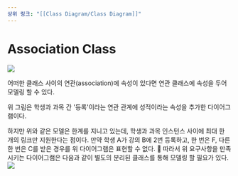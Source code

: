 ```yaml
---
상위 링크: "[[Class Diagram/Class Diagram]]"
---
```

# Association Class
![](https://i.imgur.com/a5kC1fw.png)

어떠한 클래스 사이의 연관(association)에 속성이 있다면 연관 클래스에 속성을 두어 모델링 할 수 있다.

위 그림은 학생과 과목 간 '등록'이라는 연관 관계에 성적이라는 속성을 추가한 다이어그램이다.

하지만 위와 같은 모델은 한계를 지니고 있는데, 학생과 과목 인스턴스 사이에 최대 한 개의 링크만 지원한다는 점이다. 만약 학생 A가 강의 B에 2번 등록하고, 한 번은 F, 다른 한 번은 C를 받은 경우를 위 다이어그램은 표현할 수 없다.

따라서 위 요구사항을 만족시키는 다이어그램은 다음과 같이 별도의 분리된 클래스를 통해 모델링 할 필요가 있다.
![](https://i.imgur.com/fZ7t39O.png)
